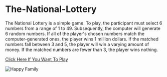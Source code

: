 # The-National-Lottery

The National Lottery is a simple game. To play, the participant must select 6 numbers from a range of 1 to 49. Subsequently, the computer will generate 6 random numbers. If all of the player's chosen numbers match the computer-generated ones, the player wins 1 million dollars. If the matched numbers fall between 3 and 5, the player will win a varying amount of money. If the matched numbers are fewer than 3, the player wins nothing.

[Click Here If You Want To Play](https://replit.com/@HristianBalevsk/The-National-Lottery?v=1)
<br>

![Happy Family](https://user-images.githubusercontent.com/114162692/205388929-9c95c643-4ed6-4fad-a407-27df839a309e.jpg)
